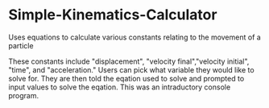 # Simple-Kinematics-Calculator
Uses equations to calculate various constants relating to the movement of a particle

These constants include "displacement", "velocity final","velocity initial", "time", and "acceleration."
Users can pick what variable they would like to solve for. 
They are then told the eqation used to solve and prompted to input values to solve the eqation.
This was an intraductory console program. 
